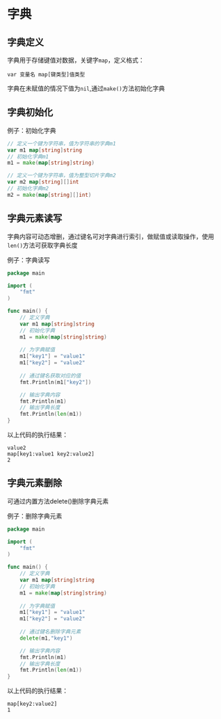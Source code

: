 # 字典

## 字典定义

字典用于存储键值对数据，关键字`map`，定义格式：

```text
var 变量名 map[键类型]值类型
```

字典在未赋值的情况下值为`nil`,通过`make()`方法初始化字典

## 字典初始化

例子：初始化字典

```go
// 定义一个键为字符串，值为字符串的字典m1
var m1 map[string]string
// 初始化字典m1
m1 = make(map[string]string)

// 定义一个键为字符串，值为整型切片字典m2
var m2 map[string][]int
// 初始化字典m2
m2 = make(map[string][]int)
```

## 字典元素读写

字典内容可动态增删，通过键名可对字典进行索引，做赋值或读取操作，使用`len()`方法可获取字典长度

例子：字典读写

```go
package main

import (
	"fmt"
)

func main() {
	// 定义字典
	var m1 map[string]string
	// 初始化字典
	m1 = make(map[string]string)
	
	// 为字典赋值
	m1["key1"] = "value1"
	m1["key2"] = "value2"
	
	// 通过键名获取对应的值
	fmt.Println(m1["key2"])

	// 输出字典内容
	fmt.Println(m1)
	// 输出字典长度
	fmt.Println(len(m1))
}
```

以上代码的执行结果：

```text
value2
map[key1:value1 key2:value2]
2
```

## 字典元素删除

可通过内置方法delete\(\)删除字典元素

例子：删除字典元素

```go
package main

import (
	"fmt"
)

func main() {
	// 定义字典
	var m1 map[string]string
	// 初始化字典
	m1 = make(map[string]string)
	
	// 为字典赋值
	m1["key1"] = "value1"
	m1["key2"] = "value2"
	
	// 通过键名删除字典元素
	delete(m1,"key1")

	// 输出字典内容
	fmt.Println(m1)
	// 输出字典长度
	fmt.Println(len(m1))
}
```

以上代码的执行结果：

```text
map[key2:value2]
1
```





